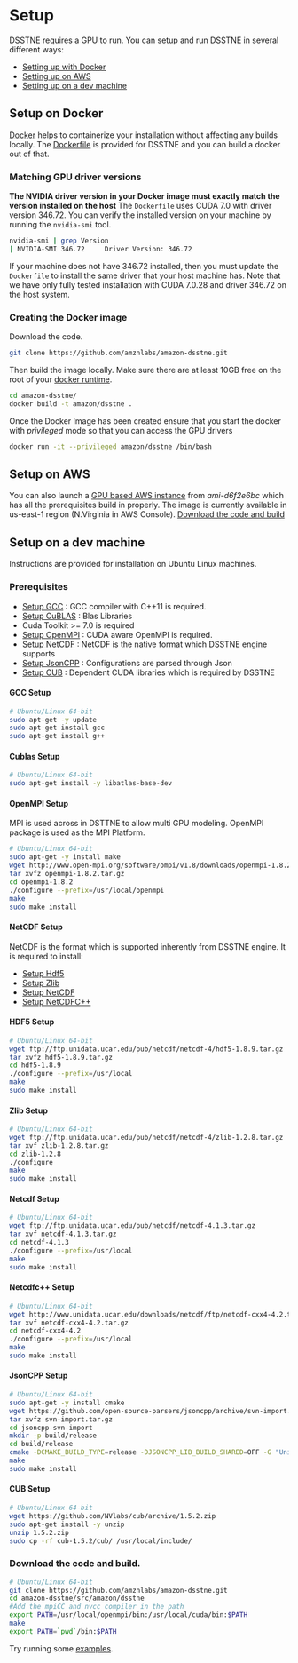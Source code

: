 # Setup
DSSTNE requires a GPU to run. You can setup and run DSSTNE in several different ways:

* [Setting up with Docker](#setup-on-docker)
* [Setting up on AWS](#setup-on-aws)
* [Setting up on a dev machine](#setup-on-a-dev-machine)

## Setup on Docker
[Docker](http://docker.com/) helps to containerize your installation without affecting any builds locally. The [Dockerfile](../../Dockerfile) is provided for DSSTNE and you can build a docker out of that.

### Matching GPU driver versions
**The NVIDIA driver version in your Docker image must exactly match the version installed on the host**
The `Dockerfile` uses CUDA 7.0 with driver version 346.72. You can verify the installed version on your
machine by running the `nvidia-smi` tool.

```bash
nvidia-smi | grep Version
| NVIDIA-SMI 346.72     Driver Version: 346.72
```

If your machine does not have 346.72 installed, then you must update the `Dockerfile` to install the
same driver that your host machine has.
Note that we have only fully tested installation with CUDA 7.0.28 and driver 346.72 on the host system.

### Creating the Docker image
 Download the code.
```bash
git clone https://github.com/amznlabs/amazon-dsstne.git
```
Then build the image locally. Make sure there are at least 10GB free on the root of your [docker runtime](https://docs.docker.com/engine/reference/commandline/daemon/).
```bash
cd amazon-dsstne/
docker build -t amazon/dsstne .
```

Once the Docker Image has been created ensure that you start the docker with *privileged* mode so that you can access the GPU drivers
```bash
docker run -it --privileged amazon/dsstne /bin/bash
```

## Setup on AWS
You can also launch a [GPU based AWS instance](http://docs.aws.amazon.com/AWSEC2/latest/UserGuide/using_cluster_computing.html) from *ami-d6f2e6bc* which has all the prerequisites build in properly. The image is currently available in us-east-1 region (N.Virginia in AWS Console). [Download the code and build](#download-the-code-and-build)

## Setup on a dev machine
Instructions are provided for installation on Ubuntu Linux machines.

### Prerequisites
* [Setup GCC](#gcc-setup) : GCC compiler with C++11 is required.
* [Setup CuBLAS](#cublas-setup) : Blas Libraries
* Cuda Toolkit >= 7.0 is required
* [Setup OpenMPI](#openmpi-setup) : CUDA aware OpenMPI is required.
* [Setup NetCDF](#netcdf-setup) : NetCDF is the native format which DSSTNE engine supports
* [Setup JsonCPP](#jsoncpp-setup) : Configurations are parsed through Json
* [Setup CUB](#cub-setup) : Dependent CUDA libraries which is required by DSSTNE

#### GCC Setup
```bash
# Ubuntu/Linux 64-bit
sudo apt-get -y update
sudo apt-get install gcc
sudo apt-get install g++
```
#### Cublas Setup
```bash
# Ubuntu/Linux 64-bit
sudo apt-get install -y libatlas-base-dev
```

#### OpenMPI Setup
MPI is used across in DSTTNE to allow multi GPU modeling. OpenMPI package is used as the MPI Platform.

```bash
# Ubuntu/Linux 64-bit
sudo apt-get -y install make
wget http://www.open-mpi.org/software/ompi/v1.8/downloads/openmpi-1.8.2.tar.gz
tar xvfz openmpi-1.8.2.tar.gz
cd openmpi-1.8.2
./configure --prefix=/usr/local/openmpi
make
sudo make install
```

#### NetCDF Setup
NetCDF is the format which is supported inherently from DSSTNE engine. It is required to install:
* [Setup Hdf5](#hdf5-setup)
* [Setup Zlib](#zlib-setup)
* [Setup NetCDF](#netcdf-setup-1)
* [Setup NetCDFC++](#netcdfc-setup)

#### HDF5 Setup
```bash
# Ubuntu/Linux 64-bit
wget ftp://ftp.unidata.ucar.edu/pub/netcdf/netcdf-4/hdf5-1.8.9.tar.gz
tar xvfz hdf5-1.8.9.tar.gz
cd hdf5-1.8.9
./configure --prefix=/usr/local
make
sudo make install
```

#### Zlib Setup
```bash
# Ubuntu/Linux 64-bit
wget ftp://ftp.unidata.ucar.edu/pub/netcdf/netcdf-4/zlib-1.2.8.tar.gz
tar xvf zlib-1.2.8.tar.gz
cd zlib-1.2.8
./configure
make
sudo make install
```
#### Netcdf Setup
```bash
# Ubuntu/Linux 64-bit
wget ftp://ftp.unidata.ucar.edu/pub/netcdf/netcdf-4.1.3.tar.gz
tar xvf netcdf-4.1.3.tar.gz
cd netcdf-4.1.3
./configure --prefix=/usr/local
make
sudo make install
```
#### Netcdfc++ Setup
```bash
# Ubuntu/Linux 64-bit
wget http://www.unidata.ucar.edu/downloads/netcdf/ftp/netcdf-cxx4-4.2.tar.gz
tar xvf netcdf-cxx4-4.2.tar.gz
cd netcdf-cxx4-4.2
./configure --prefix=/usr/local
make
sudo make install
```

#### JsonCPP Setup
```bash
# Ubuntu/Linux 64-bit
sudo apt-get -y install cmake
wget https://github.com/open-source-parsers/jsoncpp/archive/svn-import.tar.gz
tar xvfz svn-import.tar.gz
cd jsoncpp-svn-import
mkdir -p build/release
cd build/release
cmake -DCMAKE_BUILD_TYPE=release -DJSONCPP_LIB_BUILD_SHARED=OFF -G "Unix Makefiles" ../..
make
sudo make install
```

#### CUB Setup
```bash
# Ubuntu/Linux 64-bit
wget https://github.com/NVlabs/cub/archive/1.5.2.zip
sudo apt-get install -y unzip
unzip 1.5.2.zip
sudo cp -rf cub-1.5.2/cub/ /usr/local/include/
```

### Download the code and build.
```bash
# Ubuntu/Linux 64-bit
git clone https://github.com/amznlabs/amazon-dsstne.git
cd amazon-dsstne/src/amazon/dsstne
#Add the mpiCC and nvcc compiler in the path
export PATH=/usr/local/openmpi/bin:/usr/local/cuda/bin:$PATH
make
export PATH=`pwd`/bin:$PATH
```

Try running some [examples](examples.md).
